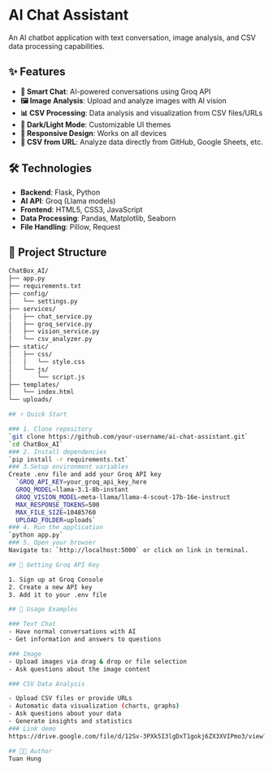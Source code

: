 # AI Chat Assistant

An AI chatbot application with text conversation, image analysis, and CSV data processing capabilities.

## ✨ Features

- **💬 Smart Chat**: AI-powered conversations using Groq API
- **🖼️ Image Analysis**: Upload and analyze images with AI vision
- **📊 CSV Processing**: Data analysis and visualization from CSV files/URLs
- **🌙 Dark/Light Mode**: Customizable UI themes
- **📱 Responsive Design**: Works on all devices
- **🔗 CSV from URL**: Analyze data directly from GitHub, Google Sheets, etc.

## 🛠️ Technologies

- **Backend**: Flask, Python
- **AI API**: Groq (Llama models)
- **Frontend**: HTML5, CSS3, JavaScript
- **Data Processing**: Pandas, Matplotlib, Seaborn
- **File Handling**: Pillow, Request

## 📁 Project Structure

```bash
ChatBox_AI/
├── app.py              
├── requirements.txt       
├── config/
│   └── settings.py      
├── services/
│   ├── chat_service.py  
│   ├── groq_service.py   
│   ├── vision_service.py 
│   └── csv_analyzer.py  
├── static/
│   ├── css/
│   │   └── style.css
│   └── js/
│       └── script.js
├── templates/
│   └── index.html
└── uploads/

## ⚡ Quick Start

### 1. Clone repository
`git clone https://github.com/your-username/ai-chat-assistant.git`
`cd ChatBox_AI`
### 2. Install dependencies
`pip install -r requirements.txt`
### 3.Setup environment variables
Create .env file and add your Groq API key
  `GROQ_API_KEY=your_groq_api_key_here
  GROQ_MODEL=llama-3.1-8b-instant
  GROQ_VISION_MODEL=meta-llama/llama-4-scout-17b-16e-instruct
  MAX_RESPONSE_TOKENS=500
  MAX_FILE_SIZE=10485760
  UPLOAD_FOLDER=uploads`
### 4. Run the application
`python app.py`
### 5. Open your browser
Navigate to: `http://localhost:5000` or click on link in terminal.

## 🔑 Getting Groq API Key

1. Sign up at Groq Console
2. Create a new API key
3. Add it to your .env file

## 🎯 Usage Examples

### Text Chat
- Have normal conversations with AI
- Get information and answers to questions

### Image
- Upload images via drag & drop or file selection
- Ask questions about the image content

### CSV Data Analysis

- Upload CSV files or provide URLs
- Automatic data visualization (charts, graphs)
- Ask questions about your data
- Generate insights and statistics
### Link demo
https://drive.google.com/file/d/12Sv-3PXk5I3lgDxT1gokj6ZX3XVIPmo3/view?usp=sharing

## 👨‍💻 Author
Tuan Hung
